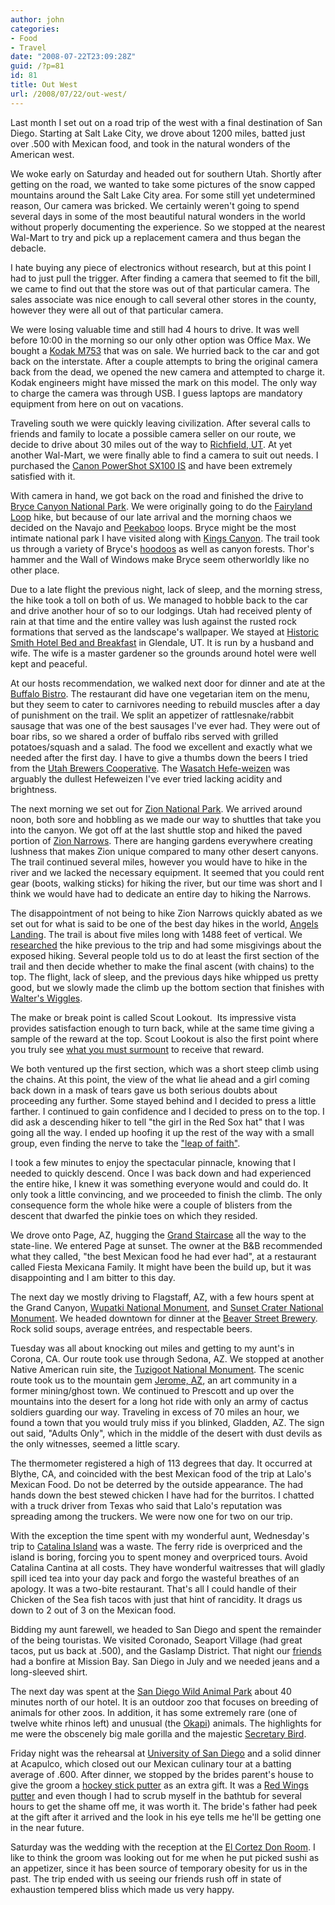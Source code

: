 ```yaml
---
author: john
categories:
- Food
- Travel
date: "2008-07-22T23:09:28Z"
guid: /?p=81
id: 81
title: Out West
url: /2008/07/22/out-west/
---
```


Last month I set out on a road trip of the west with a final destination of San Diego. Starting at Salt Lake City, we drove about 1200 miles, batted just over .500 with Mexican food, and took in the natural wonders of the American west.

We woke early on Saturday and headed out for southern Utah. Shortly after getting on the road, we wanted to take some pictures of the snow capped mountains around the Salt Lake City area. For some still yet undetermined reason, Our camera was bricked. We certainly weren't going to spend several days in some of the most beautiful natural wonders in the world without properly documenting the experience. So we stopped at the nearest Wal-Mart to try and pick up a replacement camera and thus began the debacle.

I hate buying any piece of electronics without research, but at this point I had to just pull the trigger. After finding a camera that seemed to fit the bill, we came to find out that the store was out of that particular camera. The sales associate was nice enough to call several other stores in the county, however they were all out of that particular camera.

We were losing valuable time and still had 4 hours to drive. It was well before 10:00 in the morning so our only other option was Office Max. We bought a [Kodak M753](http://www.kodak.com/eknec/PageQuerier.jhtml?pq-path=11141&pq-locale=en_US "Kodak M753") that was on sale. We hurried back to the car and got back on the interstate. After a couple attempts to bring the original camera back from the dead, we opened the new camera and attempted to charge it. Kodak engineers might have missed the mark on this model. The only way to charge the camera was through USB. I guess laptops are mandatory equipment from here on out on vacations.

Traveling south we were quickly leaving civilization. After several calls to friends and family to locate a possible camera seller on our route, we decide to drive about 30 miles out of the way to [Richfield, UT](http://en.wikipedia.org/wiki/Richfield,_Utah "Richfield, UT"). At yet another Wal-Mart, we were finally able to find a camera to suit out needs. I purchased the [Canon PowerShot SX100 IS](http://www.usa.canon.com/consumer/controller?act=ModelInfoAct&fcategoryid=144&modelid=15672 "Canon PowerShot SX100 IS") and have been extremely satisfied with it.

With camera in hand, we got back on the road and finished the drive to [Bryce Canyon National Park](http://en.wikipedia.org/wiki/Bryce_Canyon_National_Park "Bryce Canyon National Park"). We were originally going to do the [Fairyland Loop](http://http//climb-utah.com/Bryce/fairyland.htm "Fairyland Loop") hike, but because of our late arrival and the morning chaos we decided on the Navajo and [Peekaboo](http://climb-utah.com/Bryce/queens.htm "Peekaboo") loops. Bryce might be the most intimate national park I have visited along with [Kings Canyon](http://en.wikipedia.org/wiki/Kings_Canyon_National_Park "Kings Canyon National Park"). The trail took us through a variety of Bryce's [hoodoos](http://en.wikipedia.org/wiki/Hoodoo_(geology)) as well as canyon forests. Thor's hammer and the Wall of Windows make Bryce seem otherworldly like no other place.

Due to a late flight the previous night, lack of sleep, and the morning stress, the hike took a toll on both of us. We managed to hobble back to the car and drive another hour of so to our lodgings. Utah had received plenty of rain at that time and the entire valley was lush against the rusted rock formations that served as the landscape's wallpaper. We stayed at [Historic Smith Hotel Bed and Breakfast](http://www.historicsmithhotel.com) in Glendale, UT. It is run by a husband and wife. The wife is a master gardener so the grounds around hotel were well kept and peaceful.

At our hosts recommendation, we walked next door for dinner and ate at the [Buffalo Bistro](http://buffalobistro.net/). The restaurant did have one vegetarian item on the menu, but they seem to cater to carnivores needing to rebuild muscles after a day of punishment on the trail. We split an appetizer of rattlesnake/rabbit sausage that was one of the best sausages I've ever had. They were out of boar ribs, so we shared a order of buffalo ribs served with grilled potatoes/squash and a salad. The food we excellent and exactly what we needed after the first day. I have to give a thumbs down the beers I tried from the [Utah Brewers Cooperative](http://www.utahbeers.com/). The [Wasatch Hefe-weizen](http://www.utahbeers.com/wasatchhefe.html) was arguably the dullest Hefeweizen I've ever tried lacking acidity and brightness.

The next morning we set out for [Zion National Park](http://en.wikipedia.org/wiki/Zion_national_park). We arrived around noon, both sore and hobbling as we made our way to shuttles that take you into the canyon. We got off at the last shuttle stop and hiked the paved portion of [Zion Narrows](http://www.nps.gov/archive/zion/zionnarrows.htm). There are hanging gardens everywhere creating lushness that makes Zion unique compared to many other desert canyons. The trail continued several miles, however you would have to hike in the river and we lacked the necessary equipment. It seemed that you could rent gear (boots, walking sticks) for hiking the river, but our time was short and I think we would have had to dedicate an entire day to hiking the Narrows.

The disappointment of not being to hike Zion Narrows quickly abated as we set out for what is said to be one of the best day hikes in the world, [Angels Landing](http://en.wikipedia.org/wiki/Angels_Landing). The trail is about five miles long with 1488 feet of vertical. We [researched](http://www.citrusmilo.com/zionguide/angelslanding.cfm "Joe's Guide to Zion National Park - Angels Landing") the hike previous to the trip and had some misgivings about the exposed hiking. Several people told us to do at least the first section of the trail and then decide whether to make the final ascent (with chains) to the top. The flight, lack of sleep, and the previous days hike whipped us pretty good, but we slowly made the climb up the bottom section that finishes with [Walter's Wiggles](http://www.xtremeformat.com/Angels%20Landing.htm "Walter's Wiggles").

The make or break point is called Scout Lookout.  Its impressive vista provides satisfaction enough to turn back, while at the same time giving a sample of the reward at the top. Scout Lookout is also the first point where you truly see [what you must surmount](http://en.wikipedia.org/wiki/Image:Angels.jpg "Exposed Hiking at Top Section") to receive that reward.

We both ventured up the first section, which was a short steep climb using the chains. At this point, the view of the what lie ahead and a girl coming back down in a mask of tears gave us both serious doubts about proceeding any further. Some stayed behind and I decided to press a little farther. I continued to gain confidence and I decided to press on to the top. I did ask a descending hiker to tell "the girl in the Red Sox hat" that I was going all the way. I ended up hoofing it up the rest of the way with a small group, even finding the nerve to take the ["leap of faith"](http://www.citrusmilo.com/zionguide/angelslandingpix5.cfm "Leap of Faith").

I took a few minutes to enjoy the spectacular pinnacle, knowing that I needed to quickly descend. Once I was back down and had experienced the entire hike, I knew it was something everyone would and could do. It only took a little convincing, and we proceeded to finish the climb. The only consequence form the whole hike were a couple of blisters from the descent that dwarfed the pinkie toes on which they resided.

We drove onto Page, AZ, hugging the [Grand Staircase](http://en.wikipedia.org/wiki/Grand_Staircase-Escalante_National_Monument) all the way to the state-line. We entered Page at sunset. The owner at the B&B recommended what they called, "the best Mexican food he had ever had", at a restaurant called Fiesta Mexicana Family. It might have been the build up, but it was disappointing and I am bitter to this day.

The next day we mostly driving to Flagstaff, AZ, with a few hours spent at the Grand Canyon, [Wupatki National Monument](http://en.wikipedia.org/wiki/Wupatki_National_Monument), and [Sunset Crater National Monument](http://en.wikipedia.org/wiki/Sunset_Crater_National_Monument). We headed downtown for dinner at the [Beaver Street Brewery](http://www.beaverstreetbrewery.com/). Rock solid soups, average entrées, and respectable beers.

Tuesday was all about knocking out miles and getting to my aunt's in Corona, CA. Our route took use through Sedona, AZ. We stopped at another Native American ruin site, the [Tuzigoot National Monument](http://en.wikipedia.org/wiki/Tuzigoot_National_Monument). The scenic route took us to the mountain gem [Jerome, AZ](http://en.wikipedia.org/wiki/Jerome,_Arizona), an art community in a former mining/ghost town. We continued to Prescott and up over the mountains into the desert for a long hot ride with only an army of cactus soldiers guarding our way. Traveling in excess of 70 miles an hour, we found a town that you would truly miss if you blinked, Gladden, AZ. The sign out said, "Adults Only", which in the middle of the desert with dust devils as the only witnesses, seemed a little scary.

The thermometer registered a high of 113 degrees that day. It occurred at Blythe, CA, and coincided with the best Mexican food of the trip at Lalo's Mexican Food. Do not be deterred by the outside appearance. The had hands down the best stewed chicken I have had for the burritos. I chatted with a truck driver from Texas who said that Lalo's reputation was spreading among the truckers. We were now one for two on our trip.

With the exception the time spent with my wonderful aunt, Wednesday's trip to [Catalina Island](http://en.wikipedia.org/wiki/Santa_Catalina_Island,_California) was a waste. The ferry ride is overpriced and the island is boring, forcing you to spent money and overpriced tours. Avoid Catalina Cantina at all costs. They have wonderful waitresses that will gladly spill iced tea into your day pack and forgo the wasteful breathes of an apology. It was a two-bite restaurant. That's all I could handle of their Chicken of the Sea fish tacos with just that hint of rancidity. It drags us down to 2 out of 3 on the Mexican food.

Bidding my aunt farewell, we headed to San Diego and spent the remainder of the being touristas. We visited Coronado, Seaport Village (had great tacos, put us back at .500), and the Gaslamp District. That night our [friends](http://benandjules.us) had a bonfire at Mission Bay. San Diego in July and we needed jeans and a long-sleeved shirt.

The next day was spent at the [San Diego Wild Animal Park](http://en.wikipedia.org/wiki/San_Diego_Wild_Animal_Park) about 40 minutes north of our hotel. It is an outdoor zoo that focuses on breeding of animals for other zoos. In addition, it has some extremely rare (one of twelve white rhinos left) and unusual (the [Okapi](http://en.wikipedia.org/wiki/Okapi)) animals. The highlights for me were the obscenely big male gorilla and the majestic [Secretary Bird](http://en.wikipedia.org/wiki/Secretary_Bird).

Friday night was the rehearsal at [University of San Diego](http://www.sandiego.edu/) and a solid dinner at Acapulco, which closed out our Mexican culinary tour at a batting average of .600. After dinner, we stopped by the brides parent's house to give the groom a [hockey stick putter](http://www.hockeystickputters.com) as an extra gift. It was a [Red Wings putter](http://www.hockeystickputters.com/details.aspx?ProductID=16) and even though I had to scrub myself in the bathtub for several hours to get the shame off me, it was worth it. The bride's father had peek at the gift after it arrived and the look in his eye tells me he'll be getting one in the near future.

Saturday was the wedding with the reception at the [El Cortez Don Room](http://www.elc.cc/don-room.html). I like to think the groom was looking out for me when he put picked sushi as an appetizer, since it has been source of temporary obesity for us in the past. The trip ended with us seeing our friends rush off in state of exhaustion tempered bliss which made us very happy.
